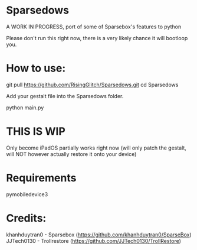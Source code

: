 # Sparsedows
A WORK IN PROGRESS, port of some of Sparsebox's features to python

Please don't run this right now, there is a very likely chance it will bootloop you.

# How to use:

git pull https://github.com/RisingGlitch/Sparsedows.git
cd Sparsedows

Add your gestalt file into the Sparsedows folder.

python main.py

# THIS IS WIP
Only become iPadOS partially works right now (will only patch the gestalt, will NOT however actually restore it onto your device)

# Requirements

pymobiledevice3

# Credits:

khanhduytran0 - Sparsebox (https://github.com/khanhduytran0/SparseBox)
JJTech0130 - Trollrestore (https://github.com/JJTech0130/TrollRestore)

